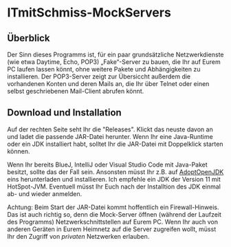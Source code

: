 # ITmitSchmiss-MockServers

## Überblick

Der Sinn dieses Programms ist, für ein paar grundsätzliche Netzwerkdienste (wie etwa Daytime, Echo, POP3) „Fake“-Server zu bauen, die Ihr auf Eurem PC laufen lassen könnt, ohne weitere Pakete und Abhängigkeiten zu installieren. Der POP3-Server zeigt zur Übersiccht außerdem die vorhandenen Konten und deren Mails an, die Ihr über Telnet oder einen selbst geschriebenen Mail-Client abrufen könnt.

## Download und Installation

Auf der rechten Seite seht Ihr die "Releases". Klickt das neuste davon an und ladet die passende JAR-Datei herunter. Wenn Ihr eine Java-Runtime oder ein JDK installiert habt, solltet Ihr die JAR-Datei mit Doppelklick starten können. 

Wenn Ihr bereits BlueJ, IntelliJ oder Visual Studio Code mit Java-Paket besitzt, sollte das der Fall sein.
Ansonsten müsst Ihr z.B. auf [AdoptOpenJDK](https://adoptopenjdk.net/) eins herunterladen und installieren. Ich empfehle ein JDK der Version 11 mit HotSpot-JVM. Eventuell müsst Ihr Euch nach der Installtion des JDK einmal ab- und wieder anmelden.

Achtung: Beim Start der JAR-Datei kommt hoffentlich ein Firewall-Hinweis. Das ist auch richtig so, denn die Mock-Server öffnen (während der Laufzeit des Programms) Netzwerkschnittstellen auf Eurem PC. Wenn Ihr auch von anderen Geräten in Eurem Heimnetz auf die Server zugreifen wollt, müsst Ihr den Zugriff von *privaten* Netzwerken erlauben.
